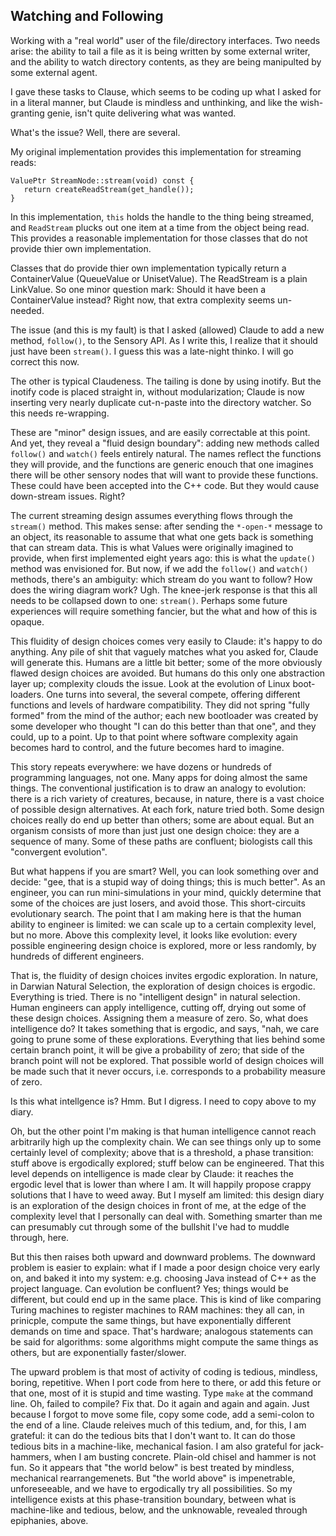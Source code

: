 Watching and Following
----------------------
Working with a "real world" user of the file/directory interfaces.
Two needs arise: the ability to tail a file as it is being written by
some external writer, and the ability to watch directory contents, as
they are being manipulted by some external agent.

I gave these tasks to Clause, which seems to be coding up what I asked
for in a literal manner, but Claude is mindless and unthinking, and
like the wish-granting genie, isn't quite delivering what was wanted.

What's the issue? Well, there are several.

My original implementation provides this implementation for streaming
reads:
```
ValuePtr StreamNode::stream(void) const {  
   return createReadStream(get_handle());
}
```
In this implementation, `this` holds the handle to the thing being
streamed, and `ReadStream` plucks out one item at a time from the object
being read. This provides a reasonable implementation for those classes
that do not provide thier own implementation.

Classes that do provide thier own implementation typically return a
ContainerValue (QueueValue or UnisetValue). The ReadStream is a plain
LinkValue. So one minor question mark: Should it have been a
ContainerValue instead? Right now, that extra complexity seems
un-needed.

The issue (and this is my fault) is that I asked (allowed) Claude to add
a new method, `follow()`, to the Sensory API. As I write this, I realize
that it should just have been `stream()`. I guess this was a late-night
thinko. I will go correct this now.

The other is typical Claudeness. The tailing is done by using inotify.
But the inotify code is placed straight in, without modularization;
Claude is now inserting very nearly duplicate cut-n-paste into the
directory watcher. So this needs re-wrapping.

These are "minor" design issues, and are easily correctable at this
point. And yet, they reveal a "fluid design boundary": adding new
methods called `follow()` and `watch()` feels entirely natural. The
names reflect the functions they will provide, and the functions are
generic enouch that one imagines there will be other sensory nodes that
will want to provide these functions. These could have been accepted
into the C++ code. But they would cause down-stream issues. Right?

The current streaming design assumes everything flows through the
`stream()` method. This makes sense: after sending the `*-open-*`
message to an object, its reasonable to assume that what one gets back
is something that can stream data. This is what Values were originally
imagined to provide, when first implemented eight years ago: this is
what the `update()` method was envisioned for. But now, if we add the
`follow()` and `watch()` methods, there's an ambiguity: which stream do
you want to follow? How does the wiring diagram work? Ugh. The knee-jerk
response is that this all needs to be collapsed down to one: `stream()`.
Perhaps some future experiences will require something fancier, but the
what and how of this is opaque.

This fluidity of design choices comes very easily to Claude: it's happy
to do anything. Any pile of shit that vaguely matches what you asked
for, Claude will generate this. Humans are a little bit better; some of
the more obviously flawed design choices are avoided. But humans do this
only one abstraction layer up; complexity clouds the issue. Look at the
evolution of Linux boot-loaders. One turns into several, the several
compete, offering different functions and levels of hardware
compatibility. They did not spring "fully formed" from the mind of the
author; each new bootloader was created by some developer who thought
"I can do this better than that one", and they could, up to a point.
Up to that point where software complexity again becomes hard to
control, and the future becomes hard to imagine.

This story repeats everywhere: we have dozens or hundreds of programming
languages, not one. Many apps for doing almost the same things. The
conventional justification is to draw an analogy to evolution: there is
a rich variety of creatures, because, in nature, there is a vast choice
of possible design alternatives. At each fork, nature tried both. Some
design choices really do end up better than others; some are about
equal.  But an organism consists of more than just just one design
choice: they are a sequence of many. Some of these paths are confluent;
biologists call this "convergent evolution".

But what happens if you are smart? Well, you can look something over and
decide: "gee, that is a stupid way of doing things; this is much
better". As an engineer, you can run mini-simulations in your mind,
quickly determine that some of the choices are just losers, and avoid
those. This short-circuits evolutionary search. The point that I am
making here is that the human ability to engineer is limited: we can
scale up to a certain complexity level, but no more. Above this
complexity level, it looks like evolution: every possible engineering
design choice is explored, more or less randomly, by hundreds of
different engineers.

That is, the fluidity of design choices invites ergodic exploration. In
nature, in Darwian Natural Selection, the exploration of design choices
is ergodic. Everything is tried. There is no "intelligent design" in
natural selection. Human engineers can apply intelligence, cutting off,
drying out some of these design choices. Assigning them a measure of
zero. So, what does intelligence do? It takes something that is ergodic,
and says, "nah, we care going to prune some of these explorations.
Everything that lies behind some certain branch point, it will be give a
probability of zero; that side of the branch point will not be explored.
That possible world of design choices will be made such that it never
occurs, i.e. corresponds to a probability measure of zero.

Is this what intellgence is? Hmm. But I digress. I need to copy above to
my diary.

Oh, but the other point I'm making is that human intelligence cannot
reach arbitrarily high up the complexity chain. We can see things only
up to some certainly level of complexity; above that is a threshold, a
phase transition: stuff above is ergodically explored; stuff below can
be engineered. That this level depends on intelligence is made clear by
Claude: it reaches the ergodic level that is lower than where I am. It
will happily propose crappy solutions that I have to weed away. But I
myself am limited: this design diary is an exploration of the design
choices in front of me, at the edge of the complexity level that I
personally can deal with. Something smarter than me can presumably cut
through some of the bullshit I've had to muddle through, here.

But this then raises both upward and downward problems. The downward
problem is easier to explain: what if I made a poor design choice very
early on, and baked it into my system: e.g. choosing Java instead of C++
as the project language. Can evolution be confluent? Yes; things would
be different, but could end up in the same place. This is kind of like
comparing Turing machines to register machines to RAM machines: they all
can, in prinicple, compute the same things, but have exponentially
different demands on time and space. That's hardware; analogous
statements can be said for algorithms: some algorithms might compute the
same things as others, but are exponentially faster/slower.

The upward problem is that most of activity of coding is tedious,
mindless, boring, repetitive. When I port code from here to there, or
add this feture or that one, most of it is stupid and time wasting.
Type `make` at the command line. Oh, failed to compile? Fix that. Do it
again and again and again. Just because I forgot to move some file, copy
some code, add a semi-colon to the end of a line. Claude releives much
of this tedium, and, for this, I am grateful: it can do the tedious bits
that I don't want to. It can do those tedious bits in a machine-like,
mechanical fasion. I am also grateful for jack-hammers, when I am
busting concrete. Plain-old chisel and hammer is not fun. So it appears
that "the world below" is best treated by mindless, mechanical
rearrangemenets. But "the world above" is impenetrable, unforeseeable,
and we have to ergodically try all possibilities. So my intelligence
exists at this phase-transition boundary, between what is machine-like
and tedious, below, and the unknowable, revealed through epiphanies,
above.
